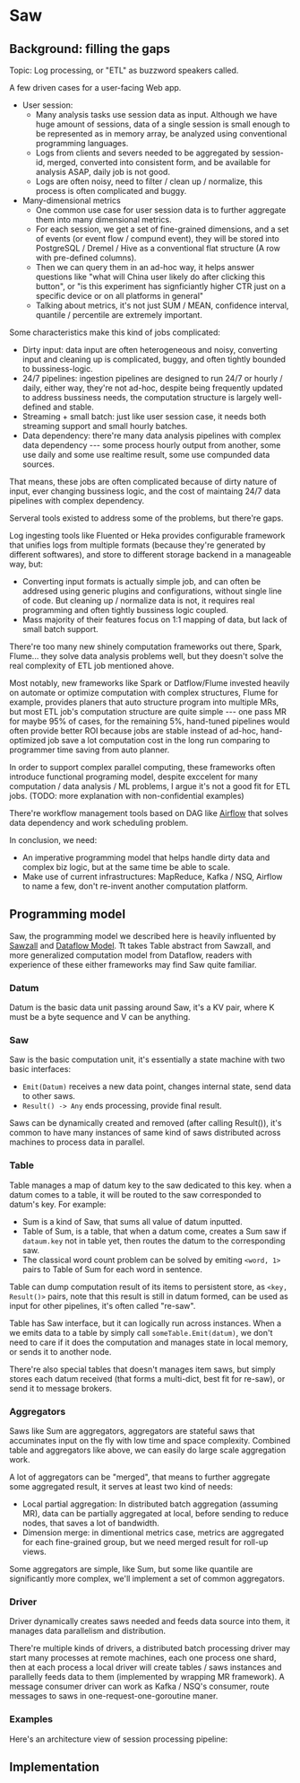 # Saw

## Background: filling the gaps

Topic: Log processing, or "ETL" as buzzword speakers called.

A few driven cases for a user-facing Web app.

- User session:
  - Many analysis tasks use session data as input. Although we have huge amount of sessions, data of a single session is small enough to be represented as in memory array, be analyzed using conventional programming languages.
  - Logs from clients and severs needed to be aggregated by session-id, merged, converted into consistent form, and be available for analysis ASAP, daily job is not good.
  - Logs are often noisy, need to filter / clean up / normalize, this process is often complicated and buggy.
- Many-dimensional metrics
  - One common use case for user session data is to further aggregate them into many dimensional metrics.
  - For each session, we get a set of fine-grained dimensions, and a set of events (or event flow / compund event), they will be stored into PostgreSQL / Dremel / Hive as a conventional flat structure (A row with pre-defined columns).
  - Then we can query them in an ad-hoc way, it helps answer questions like "what will China user likely do after clicking this button", or "is this experiment has signficiantly higher CTR just on a specific device or on all platforms in general"
  - Talking about metrics, it's not just SUM / MEAN, confidence interval, quantile / percentile are extremely important.

Some characteristics make this kind of jobs complicated:

- Dirty input: data input are often heterogeneous and noisy, converting input and cleaning up is complicated, buggy, and often tightly bounded to bussiness-logic.
- 24/7 pipelines: ingestion pipelines are designed to run 24/7 or hourly / daily, either way, they're not ad-hoc, despite being frequently updated to address bussiness needs, the computation structure is largely well-defined and stable.
- Streaming + small batch: just like user session case, it needs both streaming support and small hourly batches.
- Data dependency: there're many data analysis pipelines with complex data dependency --- some process hourly output from another, some use daily and some use realtime result, some use compunded data sources.

That means, these jobs are often complicated because of dirty nature of input, ever changing bussiness logic, and the cost of maintaing 24/7 data pipelines with complex dependency.

Serveral tools existed to address some of the problems, but there're gaps.

Log ingesting tools like Fluented or Heka provides configurable framework that unifies logs from multiple formats (because they're generated by different softwares), and store to different storage backend in a manageable way, but:

- Converting input formats is actually simple job, and can often be addresed using generic plugins and configurations, without single line of code. But cleaning up / normalize data is not, it requires real programming and often tightly bussiness logic coupled.
- Mass majority of their features focus on 1:1 mapping of data, but lack of small batch support.

There're too many new shinely computation frameworks out there, Spark, Flume... they solve data analysis problems well, but they doesn't solve the real complexity of ETL job mentioned ahove.

Most notably, new frameworks like Spark or Datflow/Flume invested heavily on automate or optimize computation with complex structures, Flume for example, provides planers that auto structure program into multiple MRs, but most ETL job's computation structure are quite simple --- one pass MR for maybe 95% of cases, for the remaining 5%, hand-tuned pipelines would often provide better ROI because jobs are stable instead of ad-hoc, hand-optimized job save a lot computation cost in the long run comparing to programmer time saving from auto planner.

In order to support complex parallel computing, these frameworks often introduce functional programing model, despite exccelent for many computation / data analysis / ML problems, I argue it's not a good fit for ETL jobs. (TODO: more explanation with non-confidential examples)

There're workflow management tools based on DAG like [Airflow](http://nerds.airbnb.com/airflow/) that solves data dependency and work scheduling problem.

In conclusion, we need:

- An imperative programming model that helps handle dirty data and complex biz logic, but at the same time be able to scale.
- Make use of current infrastructures: MapReduce, Kafka / NSQ, Airflow to name a few, don't re-invent another computation platform.

## Programming model

Saw, the programming model we described here is heavily influented by [Sawzall](http://static.googleusercontent.com/media/research.google.com/en//archive/sawzall-sciprog.pdf) and [Dataflow Model](http://static.googleusercontent.com/media/research.google.com/en//pubs/archive/43864.pdf). Tt takes Table abstract from Sawzall, and more generalized computation model from Dataflow, readers with experience of these either frameworks may find Saw quite familiar.

### Datum

Datum is the basic data unit passing around Saw, it's a KV pair, where K must be a byte sequence and V can be anything.

### Saw

Saw is the basic computation unit, it's essentially a state machine with two basic interfaces:

- `Emit(Datum)` receives a new data point, changes internal state, send data to other saws.
- `Result() -> Any` ends processing, provide final result.

Saws can be dynamically created and removed (after calling Result()), it's common to have many instances of same kind of saws distributed across machines to process data in parallel.

### Table

Table manages a map of datum key to the saw dedicated to this key. when a datum comes to a table, it will be routed to the saw corresponded to datum's key. For example:

- Sum is a kind of Saw, that sums all value of datum inputted.
- Table of Sum, is a table, that when a datum come, creates a Sum saw if `dataum.key` not in table yet, then routes the datum to the corresponding saw.
- The classical word count problem can be solved by emiting `<word, 1>` pairs to Table of Sum for each word in sentence.

Table can dump computation result of its items to persistent store, as `<key, Result()>` pairs, note that this result is still in datum formed, can be used as input for other pipelines, it's often called "re-saw".

Table has Saw interface, but it can logically run across instances. When a we emits data to a table by simply call `someTable.Emit(datum)`, we don't need to care if it does the computation and manages state in local memory, or sends it to another node.

There're also special tables that doesn't manages item saws, but simply stores each datum received (that forms a multi-dict, best fit for re-saw), or send it to message brokers.

### Aggregators

Saws like Sum are aggregators, aggregators are stateful saws that accuminates input on the fly with low time and space complexity. Combined table and aggregators like above, we can easily do large scale aggregation work.

A lot of aggregators can be "merged", that means to further aggregate some aggregated result, it serves at least two kind of needs:

- Local partial aggregation: In distributed batch aggregation (assuming MR), data can be partially aggregated at local, before sending to reduce nodes, that saves a lot of bandwidth.
- Dimension merge: in dimentional metrics case, metrics are aggregated for each fine-grained group, but we need merged result for roll-up views.

Some aggregators are simple, like Sum, but some like quantile are significantly more complex, we'll implement a set of common aggregators.

### Driver

Driver dynamically creates saws needed and feeds data source into them, it manages data parallelism and distribution.

There're multiple kinds of drivers, a distributed batch processing driver may start many processes at remote machines, each one process one shard, then at each process a local driver will create tables / saws instances and parallelly feeds data to them (implemented by wrapping MR framework). A message consumer driver can work as Kafka / NSQ's consumer, route messages to saws in one-request-one-goroutine maner.

### Examples

Here's an architecture view of session processing pipeline:

## Implementation
